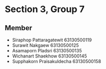 # Section 3, Group 7

## Member
- Siraphop Pattaragatewit 63130500119
- Surawit Nakgaew 63130500125
- Asamaporn Pladsri 63130500135
- Wichanart Shaekhow 63130500145
- Supphakorn Praisakuldecha 63130500158
